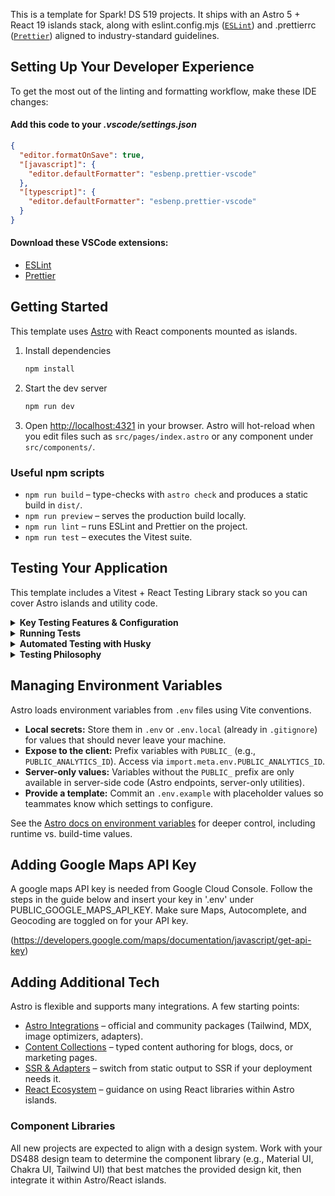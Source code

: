 This is a template for Spark! DS 519 projects. It ships with an Astro 5 + React 19 islands stack, along with eslint.config.mjs ([`ESLint`](https://eslint.org/)) and .prettierrc ([`Prettier`](https://prettier.io/)) aligned to industry-standard guidelines.

## Setting Up Your Developer Experience

To get the most out of the linting and formatting workflow, make these IDE changes:

#### Add this code to your _.vscode/settings.json_

```json
{
  "editor.formatOnSave": true,
  "[javascript]": {
    "editor.defaultFormatter": "esbenp.prettier-vscode"
  },
  "[typescript]": {
    "editor.defaultFormatter": "esbenp.prettier-vscode"
  }
}
```

#### Download these VSCode extensions:

- [ESLint](https://marketplace.visualstudio.com/items?itemName=dbaeumer.vscode-eslint)
- [Prettier](https://marketplace.visualstudio.com/items?itemName=esbenp.prettier-vscode)

## Getting Started

This template uses [Astro](https://docs.astro.build/) with React components mounted as islands.

1. Install dependencies
   ```bash
   npm install
   ```
2. Start the dev server
   ```bash
   npm run dev
   ```
3. Open [http://localhost:4321](http://localhost:4321) in your browser. Astro will hot-reload when you edit files such as `src/pages/index.astro` or any component under `src/components/`.

### Useful npm scripts

- `npm run build` – type-checks with `astro check` and produces a static build in `dist/`.
- `npm run preview` – serves the production build locally.
- `npm run lint` – runs ESLint and Prettier on the project.
- `npm run test` – executes the Vitest suite.

## Testing Your Application

This template includes a Vitest + React Testing Library stack so you can cover Astro islands and utility code.

<details>
  <summary><strong>Key Testing Features & Configuration</strong></summary>

#### Integrated Tools

- **Vitest:** Fast test runner compatible with Vite/Astro projects.
- **React Testing Library (RTL):** User-centric utilities for rendering and asserting against React components.
- **`@testing-library/jest-dom`:** Extends Vitest/Jest matchers with DOM-specific assertions such as `toBeInTheDocument`.

#### Configuration Files

- **`vitest.config.ts`:** Core Vitest configuration. Sets up jsdom, aliases (`@/` and `~/`), and pulls in the Astro + React plugins.
- **`vitest.setup.ts`:** Loaded before every test; registers RTL helpers and custom matchers.

#### Test File Location

- Co-locate tests with the code they cover (e.g., `Button.test.tsx` next to `Button.tsx`). Vitest is configured to pick up `*.test.{ts,tsx}` files.

</details>

<details>
  <summary><strong>Running Tests</strong></summary>

- **`npm test`**: Runs the full test suite once. (Used by Husky hooks.)
  ```bash
  npm test
  ```
- **`npm run test:watch`**: Re-runs affected tests on file change.
  ```bash
  npm run test:watch
  ```
- **`npm run test:coverage`**: Generates coverage reports in `coverage/`.
  ```bash
  npm run test:coverage
  ```
  </details>

<details>
  <summary><strong>Automated Testing with Husky</strong></summary>

To safeguard quality, Husky manages Git hooks:

- **`pre-commit`**: Executes `npx lint-staged` to lint/format staged files before committing.
- **`pre-push`**: Runs `npm test` to verify the suite before pushing.

Fix any issues surfaced by these hooks prior to completing your Git action.

</details>

<details>
  <summary><strong>Testing Philosophy</strong></summary>

- **Focus on User Behavior:** Prefer interactions that mirror how someone uses the UI rather than reaching into component internals.
- **Unit & Integration Coverage:** Mix small targeted tests with broader flows that stitch together multiple islands/utilities.
- **Confidence over Metrics:** Use coverage to spot gaps, but prioritize scenarios that protect critical behavior.
- **Readable Tests:** Keep assertions clear and avoid brittle selectors to make the suite easy to maintain.
</details>

## Managing Environment Variables

Astro loads environment variables from `.env` files using Vite conventions.

- **Local secrets:** Store them in `.env` or `.env.local` (already in `.gitignore`) for values that should never leave your machine.
- **Expose to the client:** Prefix variables with `PUBLIC_` (e.g., `PUBLIC_ANALYTICS_ID`). Access via `import.meta.env.PUBLIC_ANALYTICS_ID`.
- **Server-only values:** Variables without the `PUBLIC_` prefix are only available in server-side code (Astro endpoints, server-only utilities).
- **Provide a template:** Commit an `.env.example` with placeholder values so teammates know which settings to configure.

See the [Astro docs on environment variables](https://docs.astro.build/en/guides/environment-variables/) for deeper control, including runtime vs. build-time values.

## Adding Google Maps API Key

A google maps API key is needed from Google Cloud Console. Follow the steps in the guide below and insert your key in '.env' under PUBLIC_GOOGLE_MAPS_API_KEY. Make sure Maps, Autocomplete, and Geocoding are toggled on for your API key.

(https://developers.google.com/maps/documentation/javascript/get-api-key)

## Adding Additional Tech

Astro is flexible and supports many integrations. A few starting points:

- [Astro Integrations](https://docs.astro.build/en/guides/integrations-guide/) – official and community packages (Tailwind, MDX, image optimizers, adapters).
- [Content Collections](https://docs.astro.build/en/guides/content-collections/) – typed content authoring for blogs, docs, or marketing pages.
- [SSR & Adapters](https://docs.astro.build/en/guides/server-side-rendering/) – switch from static output to SSR if your deployment needs it.
- [React Ecosystem](https://docs.astro.build/en/guides/integrations-guide/react/) – guidance on using React libraries within Astro islands.

### Component Libraries

All new projects are expected to align with a design system. Work with your DS488 design team to determine the component library (e.g., Material UI, Chakra UI, Tailwind UI) that best matches the provided design kit, then integrate it within Astro/React islands.
